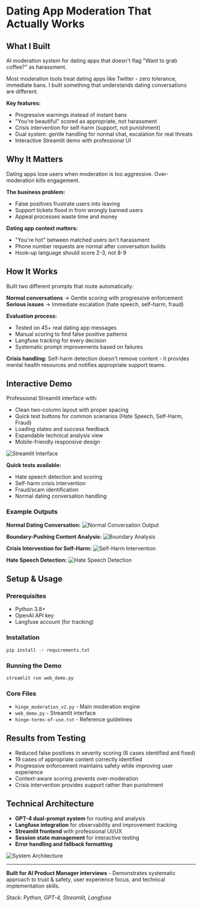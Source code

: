 # Dating App Moderation That Actually Works

## What I Built
AI moderation system for dating apps that doesn't flag "Want to grab coffee?" as harassment.

Most moderation tools treat dating apps like Twitter - zero tolerance, immediate bans. I built something that understands dating conversations are different.

**Key features:**
- Progressive warnings instead of instant bans
- "You're beautiful" scored as appropriate, not harassment
- Crisis intervention for self-harm (support, not punishment)
- Dual system: gentle handling for normal chat, escalation for real threats
- Interactive Streamlit demo with professional UI

## Why It Matters
Dating apps lose users when moderation is too aggressive. Over-moderation kills engagement.

**The business problem:**
- False positives frustrate users into leaving
- Support tickets flood in from wrongly banned users
- Appeal processes waste time and money

**Dating app context matters:**
- "You're hot" between matched users isn't harassment
- Phone number requests are normal after conversation builds
- Hook-up language should score 2-3, not 8-9

## How It Works
Built two different prompts that route automatically:

**Normal conversations** → Gentle scoring with progressive enforcement
**Serious issues** → Immediate escalation (hate speech, self-harm, fraud)

**Evaluation process:**
- Tested on 45+ real dating app messages
- Manual scoring to find false positive patterns
- Langfuse tracking for every decision
- Systematic prompt improvements based on failures

**Crisis handling:**
Self-harm detection doesn't remove content - it provides mental health resources and notifies appropriate support teams.

## Interactive Demo
Professional Streamlit interface with:
- Clean two-column layout with proper spacing
- Quick test buttons for common scenarios (Hate Speech, Self-Harm, Fraud)
- Loading states and success feedback
- Expandable technical analysis view
- Mobile-friendly responsive design

![Streamlit Interface](./screenshots/streamlit-interface.png)

**Quick tests available:**
- Hate speech detection and scoring
- Self-harm crisis intervention
- Fraud/scam identification
- Normal dating conversation handling

### Example Outputs

**Normal Dating Conversation:**
![Normal Conversation Output](./screenshots/normal-conversation-1.png)

**Boundary-Pushing Content Analysis:**
![Boundary Analysis](./screenshots/normal-conversation-2.png)

**Crisis Intervention for Self-Harm:**
![Self-Harm Intervention](./screenshots/self-harm-analysis.png)

**Hate Speech Detection:**
![Hate Speech Detection](./screenshots/hate-speech-detection.png)

## Setup & Usage

### Prerequisites
- Python 3.8+
- OpenAI API key
- Langfuse account (for tracking)

### Installation
```bash
pip install -r requirements.txt
```

### Running the Demo
```bash
streamlit run web_demo.py
```

### Core Files
- `hinge_moderation_v2.py` - Main moderation engine
- `web_demo.py` - Streamlit interface
- `hinge-terms-of-use.txt` - Reference guidelines

## Results from Testing
- Reduced false positives in severity scoring (6 cases identified and fixed)
- 19 cases of appropriate content correctly identified
- Progressive enforcement maintains safety while improving user experience
- Context-aware scoring prevents over-moderation
- Crisis intervention provides support rather than punishment

## Technical Architecture
- **GPT-4 dual-prompt system** for routing and analysis
- **Langfuse integration** for observability and improvement tracking
- **Streamlit frontend** with professional UI/UX
- **Session state management** for interactive testing
- **Error handling and fallback formatting**

![System Architecture](./images/architecture-diagram.png)

---
**Built for AI Product Manager interviews** - Demonstrates systematic approach to trust & safety, user experience focus, and technical implementation skills.

*Stack: Python, GPT-4, Streamlit, Langfuse*
